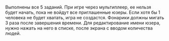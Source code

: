 Выполнены все 5 заданий.
При игре через мультиплеер, ее нельзя будет начать, пока не войдут все приглашенные юзеры. Если хотя бы 1 человека не будет хватать, игра не создастся.
Фонарики должны мигать 3 раза после завершения времени.
Для редактирование имени юзера, нужно нажать на него в списке, после экрана с вводом количества людей.
